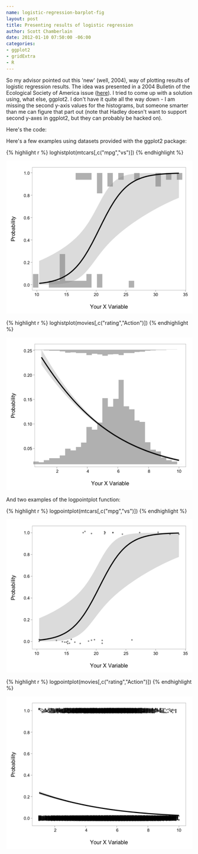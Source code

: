 ```yaml
--- 
name: logistic-regression-barplot-fig
layout: post
title: Presenting results of logistic regression
author: Scott Chamberlain
date: 2012-01-10 07:50:00 -06:00
categories: 
- ggplot2
- gridExtra
- R
---
```


So my advisor pointed out this 'new' (well, 2004), way of plotting results of logistic regression results.  The idea was presented in a 2004 Bulletin of the Ecological Society of America issue ([here][]).  I tried to come up with a  solution using, what else, ggplot2.  I don't have it quite all the way down - I am missing the second y-axis values for the histograms, but someone smarter than me can figure that part out (note that Hadley doesn't want to support second y-axes in ggplot2, but they can probably be hacked on). 

Here's the code:
<script src="https://gist.github.com/1589136.js?file=loghistplot.R"></script>


Here's a few examples using datasets provided with the ggplot2 package:

{% highlight r %}
loghistplot(mtcars[,c("mpg","vs")])
{% endhighlight %}

![mtcars plot](/images/posts/mtcarsplot.png)


{% highlight r %}
loghistplot(movies[,c("rating","Action")])
{% endhighlight %}

![movies plot](/images/posts/moviesplot.png)


And two examples of the logpointplot function:

{% highlight r %}
logpointplot(mtcars[,c("mpg","vs")])
{% endhighlight %}

![mtcars point plot](/images/posts/logpointplot1.png)


{% highlight r %}
logpointplot(movies[,c("rating","Action")])
{% endhighlight %}

![movies point plot](/images/posts/logpointplot2.png)


[here]: http://esapubs.org/bulletin/backissues/085-3/bulletinjuly2004_2column.htm#tools1